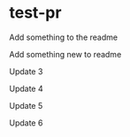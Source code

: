 # test-pr

Add something to the readme


Add something new to readme


Update 3

Update 4

Update 5

Update 6

